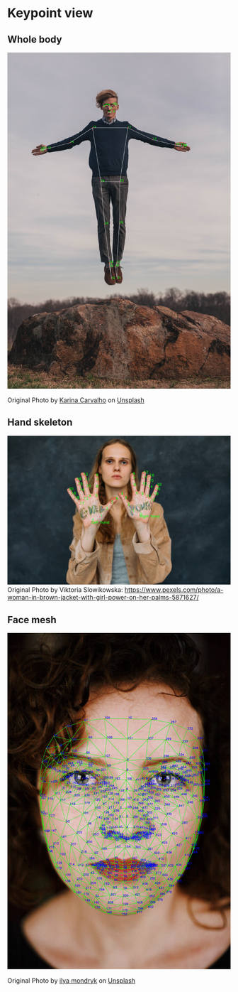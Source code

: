 # Keypoint view
## Whole body
![body pose skeleton](body_skeleton_no.jpg)

Original Photo by <a href="https://unsplash.com/@karinacarvalho?utm_source=unsplash&utm_medium=referral&utm_content=creditCopyText">Karina Carvalho</a> on <a href="https://unsplash.com/photos/fKTKVrNqXQQ?utm_source=unsplash&utm_medium=referral&utm_content=creditCopyText">Unsplash</a>

## Hand skeleton
![hand skeleton](hand_skeleton_no.jpg)
Original Photo by Viktoria  Slowikowska: https://www.pexels.com/photo/a-woman-in-brown-jacket-with-girl-power-on-her-palms-5871627/

## Face mesh
![face mesh](face_mesh_no.jpg)

Original Photo by <a href="https://unsplash.com/@imondryk?utm_source=unsplash&utm_medium=referral&utm_content=creditCopyText">ilya mondryk</a> on <a href="https://unsplash.com/photos/pH8bJytQMZc?utm_source=unsplash&utm_medium=referral&utm_content=creditCopyText">Unsplash</a>
